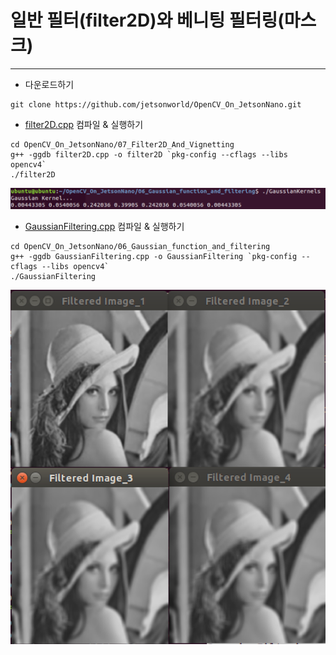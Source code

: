 # 일반 필터(filter2D)와 베니팅 필터링(마스크)
***
* 다운로드하기
```
git clone https://github.com/jetsonworld/OpenCV_On_JetsonNano.git
```

* [filter2D.cpp](https://raw.githubusercontent.com/jetsonworld/OpenCV_On_JetsonNano/master/07_Filter2D_And_Vignetting/filter2D.cpp) 컴파일 & 실행하기
```
cd OpenCV_On_JetsonNano/07_Filter2D_And_Vignetting
g++ -ggdb filter2D.cpp -o filter2D `pkg-config --cflags --libs opencv4`
./filter2D
```
![filter2D.cpp](https://raw.githubusercontent.com/jetsonworld/OpenCV_On_JetsonNano/master/06_Gaussian_function_and_filtering/GaussianKernels.png)

* [GaussianFiltering.cpp](https://raw.githubusercontent.com/jetsonworld/OpenCV_On_JetsonNano/master/06_Gaussian_function_and_filtering/GaussianFiltering.cpp) 컴파일 & 실행하기
```
cd OpenCV_On_JetsonNano/06_Gaussian_function_and_filtering
g++ -ggdb GaussianFiltering.cpp -o GaussianFiltering `pkg-config --cflags --libs opencv4`
./GaussianFiltering
```

![GaussianFiltering.png](https://raw.githubusercontent.com/jetsonworld/OpenCV_On_JetsonNano/master/06_Gaussian_function_and_filtering/GaussianFiltering.png)
